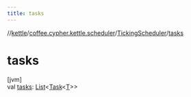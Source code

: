 ```yaml
---
title: tasks
---
```

//[kettle](../../../index.html)/[coffee.cypher.kettle.scheduler](../index.html)/[TickingScheduler](index.html)/[tasks](tasks.html)



# tasks



[jvm]\
val [tasks](tasks.html): [List](https://kotlinlang.org/api/latest/jvm/stdlib/kotlin.collections/-list/index.html)&lt;[Task](../-task/index.html)&lt;[T](index.html)&gt;&gt;




